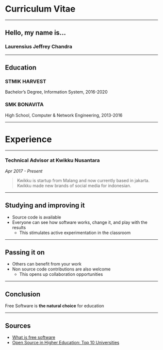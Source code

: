 # Curriculum Vitae
---

## Hello, my name is...
### Laurensius Jeffrey Chandra

---

## Education

### STMIK HARVEST
Bachelor’s Degree, Information System,
2016-2020

### SMK BONAVITA
High School, Computer & Network Engineering,
2013-2016

---

# Experience

---

### Technical Advisor at Kwikku Nusantara
*Apr 2017 - Present*
> Kwikku is startup from Malang and now currently based in jakarta. Kwikku made new brands of social media for indonesian.

---

## Studying and improving it

- Source code is available
- Everyone can see how software works, change it, and play with the results
    - This stimulates active experimentation in the classroom

---

## Passing it on

- Others can benefit from your work
- Non source code contributions are also welcome
    - This opens up collaboration opportunities

---

## Conclusion

Free Software is **the natural choice** for education

---

## Sources

- [What is free software](https://www.gnu.org/philosophy/free-sw.en.html)
- [Open Source in Higher Education: Top 10 Universities](https://axelerant.com/open-source-in-higher-education/)
